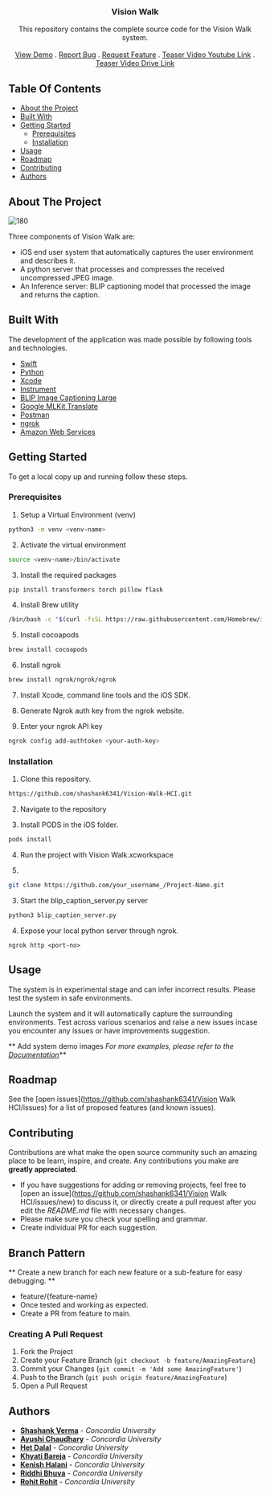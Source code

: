 <br/>
<p align="center">
  <h3 align="center">Vision Walk</h3>

  <p align="center">
    This repository contains the complete source code for the Vision Walk system.
    <br/>
    <br/>
    <a href="https://github.com/shashank6341/Vision Walk HCI">View Demo</a>
    .
    <a href="https://github.com/shashank6341/Vision-Walk-HCI/issues">Report Bug</a>
    .
    <a href="https://github.com/shashank6341/Vision-Walk-HCI/issues">Request Feature</a>
    .
    <a href="https://youtu.be/mFafPWAMyGI">Teaser Video Youtube Link</a>
    .
    <a href="https://drive.google.com/file/d/1Ub1DerILGPfMdlopZzj9PYLwANlQ60an/view?usp=sharing">Teaser Video Drive Link</a>
  </p>
</p>

## Table Of Contents

* [About the Project](#about-the-project)
* [Built With](#built-with)
* [Getting Started](#getting-started)
  * [Prerequisites](#prerequisites)
  * [Installation](#installation)
* [Usage](#usage)
* [Roadmap](#roadmap)
* [Contributing](#contributing)
* [Authors](#authors)

## About The Project

![180](https://github.com/shashank6341/Vision-Walk-HCI/assets/8446697/d48c9116-773e-42d7-9bcb-211c94a05122)

Three components of Vision Walk are:

* iOS end user system that automatically captures the user environment and describes it.
* A python server that processes and compresses the received uncompressed JPEG image.
* An Inference server: BLIP captioning model that processed the image and returns the caption.

## Built With

The development of the application was made possible by following tools and technologies.

* [Swift](https://developer.apple.com/swift/)
* [Python](https://www.python.org/)
* [Xcode](https://developer.apple.com/xcode/)
* [Instrument](https://developer.apple.com/documentation/xcode/gathering-information-about-memory-use)
* [BLIP Image Captioning Large](https://huggingface.co/Salesforce/blip-image-captioning-large)
* [Google MLKit Translate](https://developers.google.com/ml-kit/language/translation/ios)
* [Postman](https://www.postman.com/)
* [ngrok](https://ngrok.com/)
* [Amazon Web Services](https://aws.amazon.com/)
## Getting Started

To get a local copy up and running follow these steps.

### Prerequisites

1. Setup a Virtual Environment (venv)

```sh
python3 -m venv <venv-name>
```

2. Activate the virtual environment

```sh
source <venv-name>/bin/activate
```

3. Install the required packages

```sh
pip install transformers torch pillow flask
```

4. Install Brew utility

```sh
/bin/bash -c "$(curl -fsSL https://raw.githubusercontent.com/Homebrew/install/HEAD/install.sh)"
```

5. Install cocoapods

```sh
brew install cocoapods
```

6. Install ngrok

```sh
brew install ngrok/ngrok/ngrok
```

7. Install Xcode, command line tools and the iOS SDK.

8. Generate Ngrok auth key from the ngrok website.

9. Enter your ngrok API key
    
```sh
ngrok config add-authtoken <your-auth-key>
```

### Installation

1. Clone this repository.

```sh
https://github.com/shashank6341/Vision-Walk-HCI.git
```

2. Navigate to the repository

3. Install PODS in the iOS folder.

```sh
pods install
```

4. Run the project with Vision Walk.xcworkspace
   
5. 

```sh
git clone https://github.com/your_username_/Project-Name.git
```

3. Start the blip_caption_server.py server

```sh
python3 blip_caption_server.py
```

4. Expose your local python server through ngrok.

```JS
ngrok http <port-no>
```

## Usage

The system is in experimental stage and can infer incorrect results. Please test the system in safe environments.

Launch the system and it will automatically capture the surrounding environments. Test across various scenarios and raise a new issues incase you encounter any issues or have improvements suggestion.

** Add system demo images _For more examples, please refer to the [Documentation](https://example.com)_**

## Roadmap

See the [open issues](https://github.com/shashank6341/Vision Walk HCI/issues) for a list of proposed features (and known issues).

## Contributing

Contributions are what make the open source community such an amazing place to be learn, inspire, and create. Any contributions you make are **greatly appreciated**.
* If you have suggestions for adding or removing projects, feel free to [open an issue](https://github.com/shashank6341/Vision Walk HCI/issues/new) to discuss it, or directly create a pull request after you edit the *README.md* file with necessary changes.
* Please make sure you check your spelling and grammar.
* Create individual PR for each suggestion.

## Branch Pattern

** Create a new branch for each new feature or a sub-feature for easy debugging. **

- feature/{feature-name}
- Once tested and working as expected.
- Create a PR from feature to main.

### Creating A Pull Request

1. Fork the Project
2. Create your Feature Branch (`git checkout -b feature/AmazingFeature`)
3. Commit your Changes (`git commit -m 'Add some AmazingFeature'`)
4. Push to the Branch (`git push origin feature/AmazingFeature`)
5. Open a Pull Request

## Authors

* **[Shashank Verma](https://github.com/shashank6341/)** - *Concordia University*
* **[Ayushi Chaudhary](https://github.com/shashank6341/)** - *Concordia University*
* **[Het Dalal](https://github.com/shashank6341/)** - *Concordia University*
* **[Khyati Bareja](https://github.com/shashank6341/)** - *Concordia University*
* **[Kenish Halani](https://github.com/shashank6341/)** - *Concordia University*
* **[Riddhi Bhuva](https://github.com/shashank6341/)** - *Concordia University*
* **[Rohit Rohit](https://github.com/shashank6341/)** - *Concordia University*

